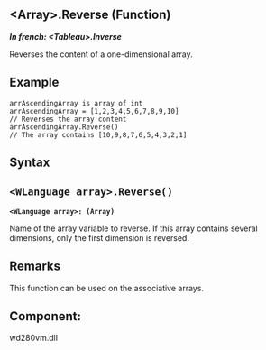 


## &lt;Array&gt;.Reverse (Function)

***In french: &lt;Tableau&gt;.Inverse***



<a name="XUse"></a>
<a name="Use"></a>
<a name="description"></a>
Reverses the content of a one-dimensional array. 




<a name="Example1"></a>
<a name="sample_code"></a>

## Example


```wl
arrAscendingArray is array of int
arrAscendingArray = [1,2,3,4,5,6,7,8,9,10]
// Reverses the array content
arrAscendingArray.Reverse()
// The array contains [10,9,8,7,6,5,4,3,2,1]
```

<a name="XSYNTAX"></a>

## Syntax
<a name="SYNTAX1"></a>

`<WLanguage array>.Reverse()`
---

**`<WLanguage array>: (Array)`**

Name of the array variable to reverse. If this array contains several dimensions, only the first dimension is reversed.



<a name="NOTE0"></a>
<a name="NOTE0_1"></a>

## Remarks
This function can be used on the associative arrays.

<a name="XComponent"></a>

## Component:
wd280vm.dll
